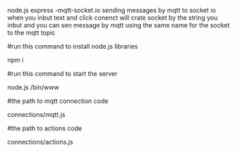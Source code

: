 node.js express -mqtt-socket.io
sending messages by mqtt to socket io 
when you inbut text and click conenct will crate socket by the string you inbut
and you can sen message by mqtt using the same name for the socket to the mqtt topic


#run this command to install node.js libraries

npm i

#run this command to start the server

node.js /bin/www

#the path to mqtt connection code

connections/mqtt.js

#the path to actions code

connections/actions.js

